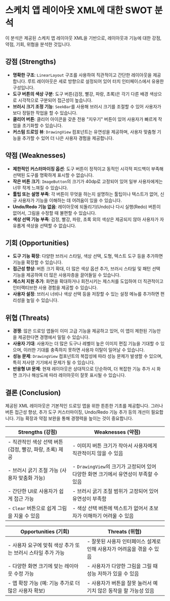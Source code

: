 # 스케치 앱 레이아웃 XML에 대한 SWOT 분석

이 분석은 제공된 스케치 앱 레이아웃 XML을 기반으로, 레이아웃과 기능에 대한 강점, 약점, 기회, 위협을 분석한 것입니다.

## 강점 (Strengths)

- **명확한 구조**: `LinearLayout` 구조를 사용하여 직관적이고 간단한 레이아웃을 제공합니다. 루트 레이아웃은 세로 방향으로 설정되어 있어 터치 인터페이스에서 유용한 구성입니다.
- **도구 버튼의 색상 구분**: 도구 버튼(검정, 빨강, 파랑, 초록)은 각기 다른 배경 색상으로 시각적으로 구분되어 접근성이 높습니다.
- **브러시 크기 조정 기능**: `SeekBar`를 사용해 브러시 크기를 조절할 수 있어 사용자가 보다 정밀한 작업을 할 수 있습니다.
- **클리어 버튼**: 클리어 아이콘을 갖춘 전용 "지우기" 버튼이 있어 사용자가 빠르게 작업을 초기화할 수 있습니다.
- **커스텀 드로잉 뷰**: `DrawingView` 컴포넌트는 유연성을 제공하며, 사용자 맞춤형 기능을 추가할 수 있어 더 나은 사용자 경험을 제공합니다.

## 약점 (Weaknesses)

- **제한적인 커스터마이징 옵션**: 도구 버튼이 정적이고 동적인 시각적 피드백이 부족해 선택된 도구를 명확하게 표시할 수 없습니다.
- **작은 버튼 크기**: `ImageButton`의 크기가 40dp로 고정되어 있어 일부 사용자에게는 너무 작게 느껴질 수 있습니다.
- **툴팁 또는 설명 부족**: 각 버튼이 무엇을 하는지 설명하는 툴팁이나 텍스트가 없어, 신규 사용자가 기능을 이해하는 데 어려움이 있을 수 있습니다.
- **Undo/Redo 기능 없음**: 레이아웃에 되돌리기(Undo)나 다시 실행(Redo) 버튼이 없어서, 그림을 수정할 때 불편할 수 있습니다.
- **색상 선택 기능 부족**: 검정, 빨강, 파랑, 초록 외의 색상은 제공되지 않아 사용자가 자유롭게 색상을 선택할 수 없습니다.

## 기회 (Opportunities)

- **도구 기능 확장**: 다양한 브러시 스타일, 색상 선택, 도형, 텍스트 도구 등을 추가하면 기능을 확장할 수 있습니다.
- **접근성 향상**: 버튼 크기 확대, 더 많은 색상 옵션 추가, 브러시 스타일 및 패턴 선택 기능을 제공하여 더 많은 사용자층을 끌어들일 수 있습니다.
- **제스처 지원 추가**: 화면을 확대하거나 회전시키는 제스처를 도입하여 더 직관적이고 인터랙티브한 사용 경험을 제공할 수 있습니다.
- **사용자 설정**: 브러시 너비나 색상 선택 등을 저장할 수 있는 설정 메뉴를 추가하면 편리성을 높일 수 있습니다.

## 위협 (Threats)

- **경쟁**: 많은 드로잉 앱들이 이미 고급 기능을 제공하고 있어, 이 앱이 제한된 기능만을 제공한다면 경쟁에서 밀릴 수 있습니다.
- **사용자 기대**: 사용자는 더 많은 도구나 레벨이 높은 이미지 편집 기능을 기대할 수 있으며, 이러한 기대를 충족하지 못하면 사용자 이탈이 일어날 수 있습니다.
- **성능 문제**: `DrawingView` 컴포넌트의 복잡성에 따라 성능 문제가 발생할 수 있으며, 특히 저사양 기기에서 문제가 될 수 있습니다.
- **반응형 UI 문제**: 현재 레이아웃은 상대적으로 단순하여, 더 복잡한 기능 추가 시 화면 크기나 해상도에 따라 레이아웃이 잘못 표시될 수 있습니다.

## 결론 (Conclusion)

제공된 XML 레이아웃은 기본적인 드로잉 앱을 위한 튼튼한 기초를 제공합니다. 그러나 버튼 접근성 향상, 추가 도구 커스터마이징, Undo/Redo 기능 추가 등의 개선이 필요합니다. 기능 확장과 약점 보완을 통해 경쟁력을 높이는 것이 중요합니다.





| **Strengths (강점)**                 | **Weaknesses (약점)**                                    |
| ---------------------------------- | ------------------------------------------------------ |
| - 직관적인 색상 선택 버튼(검정, 빨강, 파랑, 초록) 제공 | - 이미지 버튼 크기가 작아서 사용자에게 직관적이지 않을 수 있음                   |
| - 브러시 굵기 조절 가능 (사용자 맞춤화 가능)        | - `DrawingView`의 크기가 고정되어 있어 다양한 화면 크기에서 유연성이 부족할 수 있음 |
| - 간단한 UI로 사용자가 쉽게 접근 가능            | - 브러시 굵기 조절 범위가 고정되어 있어 유연성이 부족함                       |
| - `Clear` 버튼으로 쉽게 그림을 지울 수 있음      | - 색상 선택 버튼에 텍스트가 없어서 초보자가 이해하기 어려울 수 있음                |

| **Opportunities (기회)**              | **Threats (위협)**                         |
| ----------------------------------- | ---------------------------------------- |
| - 사용자 요구에 맞춰 색상 추가 또는 브러시 스타일 추가 가능 | - 잘못된 사용자 인터페이스 설계로 인해 사용자가 어려움을 겪을 수 있음 |
| - 다양한 화면 크기에 맞는 레이아웃 수정 가능          | - 사용자가 다양한 그림을 그릴 때 성능 저하가 있을 수 있음       |
| - 앱 확장 가능 (예: 기능 추가로 더 많은 사용자 확보)   | - 사용자가 버튼을 잘못 눌러서 예기치 않은 동작을 할 가능성 있음    |

